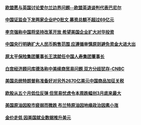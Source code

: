 #### [欧盟愿与英国讨论爱尔兰边界问题--欧盟英退谈判代表巴尼尔](../pages/vbc_homepagetopnews/idCNKCS1LO02G.md) 

#### [中国证监会下发两家企业IPO批文 募资总额不超过69亿元](../pages/vbc_homepagetopnews/idCNKCS1LO02O.md) 

#### [李克强称中国将坚持改革开放 希望美国企业扩大对华投资](../pages/vbc_homepagetopnews/idCNKCS1LO02M.md) 

#### [中国央行明确扩大人民币购售范围 应遵循审慎原则避免资金大进大出](../pages/vbc_homepagetopnews/idCNKCS1LO02E.md) 

#### [原太平保险集团董事长王滨就任中国人寿集团董事长](../pages/vbc_homepagetopnews/idCNKCS1LO028.md) 

#### [白宫经济顾问库德洛称中美续商贸易问题 双方分歧犹存-CNBC](../pages/vbc_homepagetopnews/idCNKCS1LO025.md) 

#### [美国总统特朗普称准备好对另外2670亿美元中国商品加征关税](../pages/vbc_homepagetopnews/idCNKCS1LO016.md) 

#### [欧股从五个月低位反弹 但贸易忧虑令本周跌幅创3月底来最大](../pages/vbc_homepagetopnews/idCNKCS1LO014.md) 

#### [美国原油因股市疲弱而微跌 布兰特原油因地缘政治因素小涨](../pages/vbc_homepagetopnews/idCNKCS1LO012.md) 

#### [金价走低 因美国就业数据推升美元](../pages/vbc_homepagetopnews/idCNKCS1LO010.md) 

